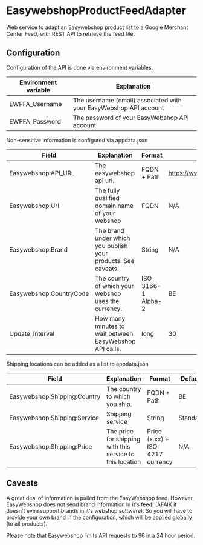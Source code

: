 # EasywebshopProductFeedAdapter
Web service to adapt an Easywebshop product list to a Google Merchant Center Feed, with REST API to retrieve the feed file.

## Configuration
Configuration of the API is done via environment variables.

| Environment variable | Explanation |
| ------ | ------ |
| EWPFA_Username | The username (email) associated with your EasyWebshop API account |
| EWPFA_Password | The password of your EasyWebshop API account |

Non-sensitive information is configured via appdata.json

| Field | Explanation | Format | Default |
| ------ | ------ | ------ | ------ |
| Easywebshop:API_URL | The easywebshop api url. | FQDN + Path | https://www.easywebshop.com/api/ |
| Easywebshop:Url | The fully qualified domain name of your webshop | FQDN | N/A |
| Easywebshop:Brand | The brand under which you publish your products. See caveats. | String | N/A |
| Easywebshop:CountryCode | The country of which your webshop uses the currency. | ISO 3166-1 Alpha-2 | BE |
| Update_Interval | How many minutes to wait between EasyWebshop API calls. | long | 30 |

Shipping locations can be added as a list to appdata.json

| Field | Explanation | Format | Default |
| ------ | ------ | ------ | ------ |
| Easywebshop:Shipping:Country | The country to which you ship. | FQDN + Path | BE |
| Easywebshop:Shipping:Service | Shipping service | String | Standard |
| Easywebshop:Shipping:Price | The price for shipping with this service to this location | Price (x.xx) + ISO 4217 currency | N/A |



## Caveats
A great deal of information is pulled from the EasyWebshop feed. However, EasyWebshop does not send brand information in it's feed. (AFAIK it doesn't even support brands in it's webshop software). So you will have to provide your own brand in the configuration, which will be applied globally (to all products).

Please note that Easywebshop limits API requests to 96 in a 24 hour period.
